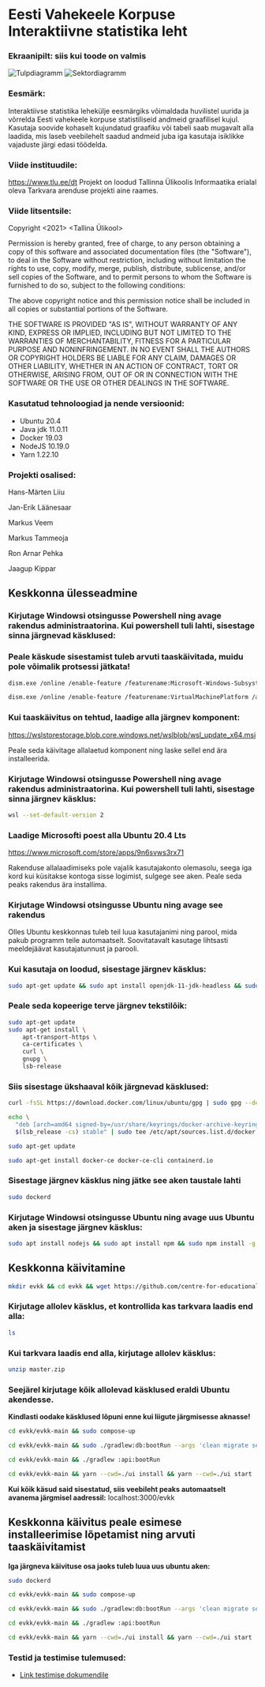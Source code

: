 # Eesti Vahekeele Korpuse Interaktiivne statistika leht

### Ekraanipilt: siis kui toode on valmis
![Tulpdiagramm](Pilt1.png "main")
![Sektordiagramm](Pilt2.png "main")

### Eesmärk: 
Interaktiivse statistika lehekülje eesmärgiks võimaldada huvilistel uurida ja võrrelda Eesti vahekeele korpuse statistiliseid andmeid graafilisel kujul. Kasutaja soovide kohaselt kujundatud graafiku või tabeli saab mugavalt alla laadida, mis laseb veebilehelt saadud andmeid juba iga kasutaja isiklikke vajaduste järgi edasi töödelda.

### Viide instituudile:
https://www.tlu.ee/dt
Projekt on loodud Tallinna Ülikoolis Informaatika erialal oleva Tarkvara arenduse projekti aine raames.

### Viide litsentsile:
Copyright <2021> <Tallina Ülikool>

Permission is hereby granted, free of charge, to any person obtaining a copy of this software and associated documentation files (the "Software"), to deal in the Software without restriction, including without limitation the rights to use, copy, modify, merge, publish, distribute, sublicense, and/or sell copies of the Software, and to permit persons to whom the Software is furnished to do so, subject to the following conditions:

The above copyright notice and this permission notice shall be included in all copies or substantial portions of the Software.

THE SOFTWARE IS PROVIDED "AS IS", WITHOUT WARRANTY OF ANY KIND, EXPRESS OR IMPLIED, INCLUDING BUT NOT LIMITED TO THE WARRANTIES OF MERCHANTABILITY, FITNESS FOR A PARTICULAR PURPOSE AND NONINFRINGEMENT. IN NO EVENT SHALL THE AUTHORS OR COPYRIGHT HOLDERS BE LIABLE FOR ANY CLAIM, DAMAGES OR OTHER LIABILITY, WHETHER IN AN ACTION OF CONTRACT, TORT OR OTHERWISE, ARISING FROM, OUT OF OR IN CONNECTION WITH THE SOFTWARE OR THE USE OR OTHER DEALINGS IN THE SOFTWARE.


### Kasutatud tehnoloogiad ja nende versioonid:
* Ubuntu 20.4
* Java jdk 11.0.11
* Docker 19.03
* NodeJS 10.19.0
* Yarn 1.22.10

### Projekti osalised:

Hans-Märten Liiu

Jan-Erik Läänesaar

Markus Veem

Markus Tammeoja

Ron Arnar Pehka

Jaagup Kippar


## Keskkonna ülesseadmine

### Kirjutage Windowsi otsingusse Powershell ning avage rakendus administraatorina. Kui powershell tuli lahti, sisestage sinna järgnevad käsklused:
### Peale käskude sisestamist tuleb arvuti taaskäivitada, muidu pole võimalik protsessi jätkata!
```bash
dism.exe /online /enable-feature /featurename:Microsoft-Windows-Subsystem-Linux /all /norestart
```
```bash
dism.exe /online /enable-feature /featurename:VirtualMachinePlatform /all /norestart
```

### Kui taaskäivitus on tehtud, laadige alla järgnev komponent: 

https://wslstorestorage.blob.core.windows.net/wslblob/wsl_update_x64.msi 

Peale seda käivitage allalaetud komponent  ning laske sellel end ära installeerida.

### Kirjutage Windowsi otsingusse Powershell ning avage rakendus administraatorina. Kui powershell tuli lahti, sisestage sinna järgnev käsklus:
```bash
wsl --set-default-version 2
```

### Laadige Microsofti poest alla Ubuntu 20.4 Lts

https://www.microsoft.com/store/apps/9n6svws3rx71

Rakenduse allalaadimiseks pole vajalik kasutajakonto olemasolu, seega iga kord kui küsitakse kontoga sisse logimist, sulgege see aken. Peale seda peaks rakendus ära installima.

### Kirjutage Windowsi otsingusse Ubuntu ning avage see rakendus

Olles Ubuntu keskkonnas tuleb teil luua kasutajanimi ning parool, mida pakub programm teile automaatselt. Soovitatavalt kasutage lihtsasti meeldejäävat kasutajatunnust ja parooli.

### Kui kasutaja on loodud, sisestage järgnev käsklus:
```bash
sudo apt-get update && sudo apt install openjdk-11-jdk-headless && sudo apt install docker-compose
```

### Peale seda kopeerige terve järgnev tekstilõik:
```bash
sudo apt-get update
sudo apt-get install \
    apt-transport-https \
    ca-certificates \
    curl \
    gnupg \
    lsb-release
```

### Siis sisestage ükshaaval kõik järgnevad käsklused:
```bash
curl -fsSL https://download.docker.com/linux/ubuntu/gpg | sudo gpg --dearmor -o /usr/share/keyrings/docker-archive-keyring.gpg
```

```bash
echo \
  "deb [arch=amd64 signed-by=/usr/share/keyrings/docker-archive-keyring.gpg] https://download.docker.com/linux/ubuntu \
  $(lsb_release -cs) stable" | sudo tee /etc/apt/sources.list.d/docker.list > /dev/null
```

```bash
sudo apt-get update
```
```bash
sudo apt-get install docker-ce docker-ce-cli containerd.io
```

### Sisestage järgnev käsklus ning jätke see aken taustale lahti
```bash
sudo dockerd
```

### Kirjutage Windowsi otsingusse Ubuntu ning avage uus Ubuntu aken ja sisestage järgnev käsklus:
```bash
sudo apt install nodejs && sudo apt install npm && sudo npm install -g yarn && sudo apt install unzip
```



## Keskkonna käivitamine
```bash
mkdir evkk && cd evkk && wget https://github.com/centre-for-educational-technology/evkk/archive/refs/heads/master.zip
```

### Kirjutage allolev käsklus, et kontrollida kas tarkvara laadis end alla:
```bash
ls
```

### Kui tarkvara laadis end alla,  kirjutage allolev käsklus:
```bash
unzip master.zip
```

### Seejärel kirjutage kõik allolevad käsklused eraldi Ubuntu akendesse.
**Kindlasti oodake käsklused lõpuni enne kui liigute järgmisesse aknasse!**
```bash
cd evkk/evkk-main && sudo compose-up
```
```bash
cd evkk/evkk-main && sudo ./gradlew:db:bootRun --args 'clean migrate seed'
```
```bash
cd evkk/evkk-main && ./gradlew :api:bootRun
```
```bash
cd evkk/evkk-main && yarn --cwd=./ui install && yarn --cwd=./ui start
```

**Kui kõik käsud said sisestatud, siis veebileht peaks automaatselt avanema järgmisel aadressil:**
localhost:3000/evkk




## Keskkonna käivitus peale esimese installeerimise lõpetamist ning arvuti taaskäivitamist

**Iga järgneva käivituse osa jaoks tuleb luua uus ubuntu aken:**
```bash
sudo dockerd
```
```bash
cd evkk/evkk-main && sudo compose-up
```
```bash
cd evkk/evkk-main && sudo ./gradlew:db:bootRun --args 'clean migrate seed'
```
```bash
cd evkk/evkk-main && ./gradlew :api:bootRun
```
```bash
cd evkk/evkk-main && yarn --cwd=./ui install && yarn --cwd=./ui start
```
### Testid ja testimise tulemused:

- [Link testimise dokumendile](https://docs.google.com/document/d/1P7JjFxXx7RJddUG7pZldC3zIrb_HHy1xk6GeuDOaUis/edit?usp=sharing)